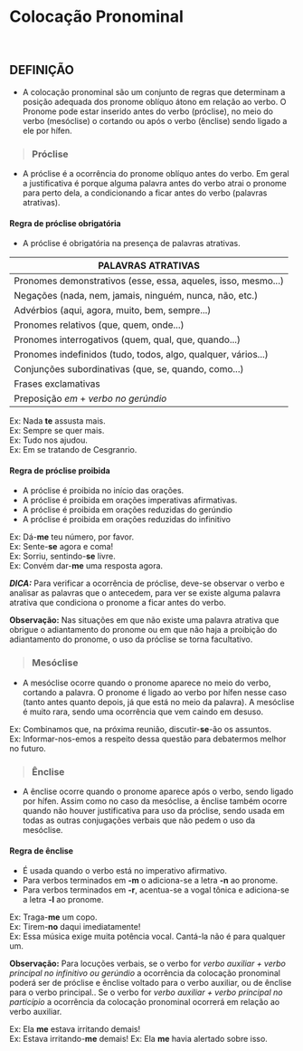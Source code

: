 # Colocação Pronominal

<br>

## DEFINIÇÃO
* A colocação pronominal são um conjunto de regras que determinam a posição adequada dos pronome oblíquo átono em relação ao verbo. O Pronome pode estar inserido antes do verbo (próclise), no meio do verbo (mesóclise) o cortando ou após o verbo (ênclise) sendo ligado a ele por hífen.

> ### Próclise
* A próclise é a ocorrência do pronome oblíquo antes do verbo. Em geral a justificativa é porque alguma palavra antes do verbo atrai o pronome para perto dela, a condicionando a ficar antes do verbo (palavras atrativas).

#### Regra de próclise obrigatória
* A próclise é obrigatória na presença de palavras atrativas.

| PALAVRAS ATRATIVAS                                                          |
| --------------------------------------------------------------------------- |
| Pronomes demonstrativos (esse, essa, aqueles, isso, mesmo...)               |
| Negações (nada, nem, jamais, ninguém, nunca, não, etc.)                     |
| Advérbios (aqui, agora, muito, bem, sempre...)                              |
| Pronomes relativos (que, quem, onde...)                                     |
| Pronomes interrogativos (quem, qual, que, quando...)                        |                                                    
| Pronomes indefinidos (tudo, todos, algo, qualquer, vários...)               |
| Conjunções subordinativas (que, se, quando, como...)                        |
| Frases exclamativas                                                         |
| Preposição *em* + *verbo no gerúndio*                                       |

Ex: Nada **te** assusta mais.  
Ex: Sempre se quer mais.  
Ex: Tudo nos ajudou.  
Ex: Em se tratando de Cesgranrio.

#### Regra de próclise proibida
* A próclise é proibida no início das orações.
* A próclise é proibida em orações imperativas afirmativas.
* A próclise é proibida em orações reduzidas do gerúndio
* A próclise é proibida em orações reduzidas do infinitivo

Ex: Dá-**me** teu número, por favor.  
Ex: Sente-**se** agora e coma!  
Ex: Sorriu, sentindo-**se** livre.  
Ex: Convém dar-**me** uma resposta agora.  

***DICA:*** Para verificar a ocorrência de próclise, deve-se observar o verbo e analisar as palavras que o antecedem, para ver se existe alguma palavra atrativa que condiciona o pronome a ficar antes do verbo.

**Observação:** Nas situações em que não existe uma palavra atrativa que obrigue o adiantamento do pronome ou em que não haja a proibição do adiantamento do pronome, o uso da próclise se torna facultativo.

> ### Mesóclise
* A mesóclise ocorre quando o pronome aparece no meio do verbo, cortando a palavra. O pronome é ligado ao verbo por hífen nesse caso (tanto antes quanto depois, já que está no meio da palavra). A mesóclise é muito rara, sendo uma ocorrência que vem caindo em desuso.

Ex: Combinamos que, na próxima reunião, discutir-**se**-ão os assuntos.  
Ex: Informar-nos-emos a respeito dessa questão para debatermos melhor no futuro.  

> ### Ênclise
* A ênclise ocorre quando o pronome aparece após o verbo, sendo ligado por hífen. Assim como no caso da mesóclise, a ênclise também ocorre quando não houver justificativa para uso da próclise, sendo usada em todas as outras conjugações verbais que não pedem o uso da mesóclise.

#### Regra de ênclise
* É usada quando o verbo está no imperativo afirmativo.
* Para verbos terminados em **-m** o adiciona-se a letra **-n** ao pronome. 
* Para verbos terminados em **-r**, acentua-se a vogal tônica e adiciona-se a letra **-l** ao pronome. 

Ex: Traga-**me** um copo.  
Ex: Tirem-**no** daqui imediatamente!  
Ex: Essa música exige muita potência vocal. Cantá-la não é para qualquer um.

**Observação:** Para locuções verbais, se o verbo for *verbo auxiliar + verbo principal no infinitivo ou gerúndio* a ocorrência da colocação pronominal poderá ser de próclise e ênclise  voltado para o verbo auxiliar, ou de ênclise para o verbo principal.. Se o verbo for *verbo auxiliar + verbo principal no particípio* a ocorrência da colocação pronominal ocorrerá em relação ao verbo auxiliar.

Ex: Ela **me** estava irritando demais!  
Ex: Estava irritando-**me** demais!
Ex: Ela **me** havia alertado sobre isso.  
